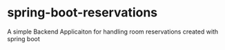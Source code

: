 # spring-boot-reservations
A simple Backend Applicaiton for handling room reservations  created with spring boot 
